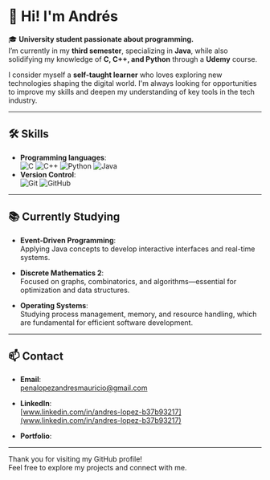 # 👋 Hi! I'm Andrés

🎓 **University student passionate about programming.**  
I’m currently in my **third semester**, specializing in **Java**, while also solidifying my knowledge of **C, C++, and Python** through a **Udemy** course.

I consider myself a **self-taught learner** who loves exploring new technologies shaping the digital world. I'm always looking for opportunities to improve my skills and deepen my understanding of key tools in the tech industry.

---

## 🛠 Skills
- **Programming languages**:  
  ![C](https://img.shields.io/badge/-C-A8B9CC?logo=c&logoColor=white&style=for-the-badge) ![C++](https://img.shields.io/badge/-C++-00599C?logo=cplusplus&logoColor=white&style=for-the-badge) ![Python](https://img.shields.io/badge/-Python-3776AB?logo=python&logoColor=white&style=for-the-badge) ![Java](https://img.shields.io/badge/-Java-007396?logo=java&logoColor=white&style=for-the-badge)
- **Version Control**:  
  ![Git](https://img.shields.io/badge/-Git-F05032?logo=git&logoColor=white&style=for-the-badge) ![GitHub](https://img.shields.io/badge/-GitHub-181717?logo=github&logoColor=white&style=for-the-badge)

---

## 📚 Currently Studying
- **Event-Driven Programming**:  
  Applying Java concepts to develop interactive interfaces and real-time systems.
  
- **Discrete Mathematics 2**:  
  Focused on graphs, combinatorics, and algorithms—essential for optimization and data structures.
  
- **Operating Systems**:  
  Studying process management, memory, and resource handling, which are fundamental for efficient software development.

---

## 📫 Contact

- **Email**:  
  [penalopezandresmauricio@gmail.com](penalopezandresmauricio@gmail.com)

- **LinkedIn**:  
  [www.linkedin.com/in/andres-lopez-b37b93217](www.linkedin.com/in/andres-lopez-b37b93217)

- **Portfolio**:  
  

---

Thank you for visiting my GitHub profile!  
Feel free to explore my projects and connect with me.
